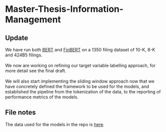 # Master-Thesis-Information-Management

## Update
We have run both [BERT](https://github.com/dbejarano31/Master-Thesis-Information-Management/blob/main/BERT_HF.ipynb) and [FinBERT](https://github.com/dbejarano31/Master-Thesis-Information-Management/blob/main/finBERT_HF.ipynb) on a 1350 filing dataset of 10-K, 8-K and 424B5 filings. 
<br></br>
We now are working on refining our target variable labelling approach, for more detail see the final draft. 
<br></br>
We will also start implementing the sliding window approach now that we have concretely defined the framework to be used for the models, and established the pipeline from the tokenization of the data, to the reporting of performance metrics of the models. 


## File notes
The data used for the models in the repo is [here](https://drive.google.com/file/d/1o1BMTTU9YNPATL8x93l0N-h6sTZxLyDo/view?usp=sharing).

